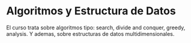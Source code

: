 # Algoritmos y Estructura de Datos

El curso trata sobre algoritmos tipo: search, divide and conquer, greedy, analysis. Y ademas, sobre estructuras de datos multidimensionales.

